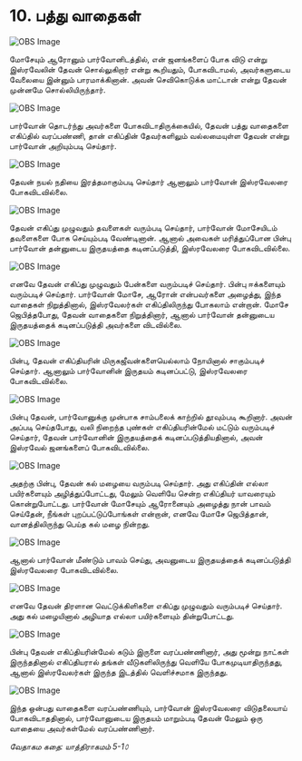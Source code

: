 # 10. பத்து வாதைகள்

![OBS Image](https://cdn.door43.org/obs/jpg/360px/obs-en-10-01.jpg)

மோசேயும் ஆரோனும் பார்வோனிடத்தில், என் ஜனங்களைப் போக விடு என்று இஸ்ரவேலின் தேவன் சொல்லுகிறார் என்று கூறியதும், போகவிடாமல், அவர்களுடைய வேலையை இன்னும் பாரமாக்கினான். அவன் செவிகொடுக்க மாட்டான் என்று தேவன் முன்னமே சொல்லியிருந்தார். 



![OBS Image](https://cdn.door43.org/obs/jpg/360px/obs-en-10-02.jpg)

பார்வோன் தொடர்ந்து அவர்களை போகவிடாதிருக்கையில், தேவன் பத்து வாதைகளை எகிப்தில் வரப்பண்ணி, தான் எகிப்தின் தேவர்களிலும் வல்லமையுள்ள தேவன் என்று பார்வோன் அறியும்படி செய்தார்.

![OBS Image](https://cdn.door43.org/obs/jpg/360px/obs-en-10-03.jpg)

தேவன் நயல் நதியை இரத்தமாகும்படி செய்தார் ஆனாலும் பார்வோன் இஸ்ரவேலரை போகவிடவில்லை.

![OBS Image](https://cdn.door43.org/obs/jpg/360px/obs-en-10-04.jpg)

தேவன் எகிப்து முழுவதும் தவளைகள் வரும்படி செய்தார், பார்வோன் மோசேயிடம் தவளைகளை போக செய்யும்படி வேண்டினான். ஆனால் அவைகள் மரித்துப்போன பின்பு பார்வோன் தன்னுடைய இருதயத்தை கடினப்படுத்தி, இஸ்ரவேலரை போகவிடவில்லை.

![OBS Image](https://cdn.door43.org/obs/jpg/360px/obs-en-10-05.jpg)

எனவே தேவன் எகிப்து முழுவதும் பேன்களை வரும்படிச் செய்தார். பின்பு ஈக்களையும் வரும்படிச் செய்தார். பார்வோன் மோசே, ஆரோன் என்பவர்களை  அழைத்து, இந்த வாதைகள் நிறுத்தினால், இஸ்ரவேலர்கள் எகிப்திலிருந்து போகலாம் என்றான். மோசே ஜெபித்தபோது, தேவன் வாதைகளை நிறுத்தினார், ஆனால் பார்வோன் தன்னுடைய இருதயத்தைக் கடினப்படுத்தி அவர்களை விடவில்லை.

![OBS Image](https://cdn.door43.org/obs/jpg/360px/obs-en-10-06.jpg)

பின்பு, தேவன் எகிப்தியரின் மிருகஜீவன்களையெல்லாம் நோயினால் சாகும்படிச் செய்தார். ஆனாலும் பார்வோனின் இருதயம் கடினப்பட்டு, இஸ்ரவேலரை போகவிடவில்லை.

![OBS Image](https://cdn.door43.org/obs/jpg/360px/obs-en-10-07.jpg)

பின்பு தேவன், பார்வோனுக்கு முன்பாக சாம்பலைக் காற்றில் தூவும்படி கூறினார். அவன் அப்படி செய்தபோது, வலி நிறைந்த புண்கள் எகிப்தியரின்மேல் மட்டும் வரும்படிச் செய்தார், தேவன் பார்வோனின் இருதயத்தைக் கடினப்படுத்தியதினால், அவன் இஸ்ரவேல் ஜனங்களைப் போகவிடவில்லை.

![OBS Image](https://cdn.door43.org/obs/jpg/360px/obs-en-10-08.jpg)

அதற்கு பின்பு, தேவன் கல் மழையை வரும்படி செய்தார். அது எகிப்தின் எல்லா பயிர்களையும் அழித்துப்போட்டது, மேலும் வெளியே சென்ற எகிப்தியர் யாவரையும் கொன்றுபோட்டது. பார்வோன் மோசேயும் ஆரோனையும் அழைத்து நான் பாவம் செய்தேன், நீங்கள் புறப்பட்டுப்போங்கள் என்றான், எனவே மோசே ஜெபித்தான், வானத்திலிருந்து பெய்த கல் மழை நின்றது.

![OBS Image](https://cdn.door43.org/obs/jpg/360px/obs-en-10-09.jpg)

ஆனால் பார்வோன் மீண்டும் பாவம் செய்து, அவனுடைய இருதயத்தைக் கடினப்படுத்தி இஸ்ரவேலரை போகவிடவில்லை.

![OBS Image](https://cdn.door43.org/obs/jpg/360px/obs-en-10-10.jpg)

எனவே தேவன் திரளான வெட்டுக்கிளிகளை எகிப்து முழுவதும் வரும்படிச் செய்தார். அது கல் மழையினால் அழியாத எல்லா பயிர்களையும் தின்றுபோட்டது.

![OBS Image](https://cdn.door43.org/obs/jpg/360px/obs-en-10-11.jpg)

பின்பு தேவன் எகிப்தியரின்மேல் கடும் இருளை வரப்பண்ணினார், அது மூன்று நாட்கள் இருந்ததினால் எகிப்தியரால் தங்கள் வீடுகளிலிருந்து வெளியே போகமுடியாதிருந்தது, ஆனால் இஸ்ரவேலர்கள் இருந்த இடத்தில் வெளிச்சமாக இருந்தது.

![OBS Image](https://cdn.door43.org/obs/jpg/360px/obs-en-10-12.jpg)

இந்த ஒன்பது வாதைகளை வரப்பண்ணியும், பார்வோன் இஸ்ரவேலரை விடுதலையாய் போகவிடாததினால், பார்வோனுடைய இருதயம் மாறும்படி தேவன் மேலும் ஒரு வாதையை அவர்கள்மேல் வரப்பண்ணினார்.

_வேதாகம கதை: யாத்திராகமம் 5-1௦_

